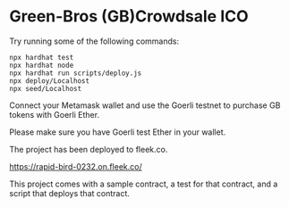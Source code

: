 # Green-Bros (GB)Crowdsale ICO

Try running some of the following commands:

```shell
npx hardhat test
npx hardhat node
npx hardhat run scripts/deploy.js
npx	deploy/Localhost
npx seed/Localhost
```

Connect your Metamask wallet and use the Goerli testnet to purchase GB tokens with Goerli Ether.

Please make sure you have Goerli test Ether in your wallet.

The project has been deployed to fleek.co.

https://rapid-bird-0232.on.fleek.co/

This project comes with a sample contract, a test for that contract, and a script that deploys that contract.
